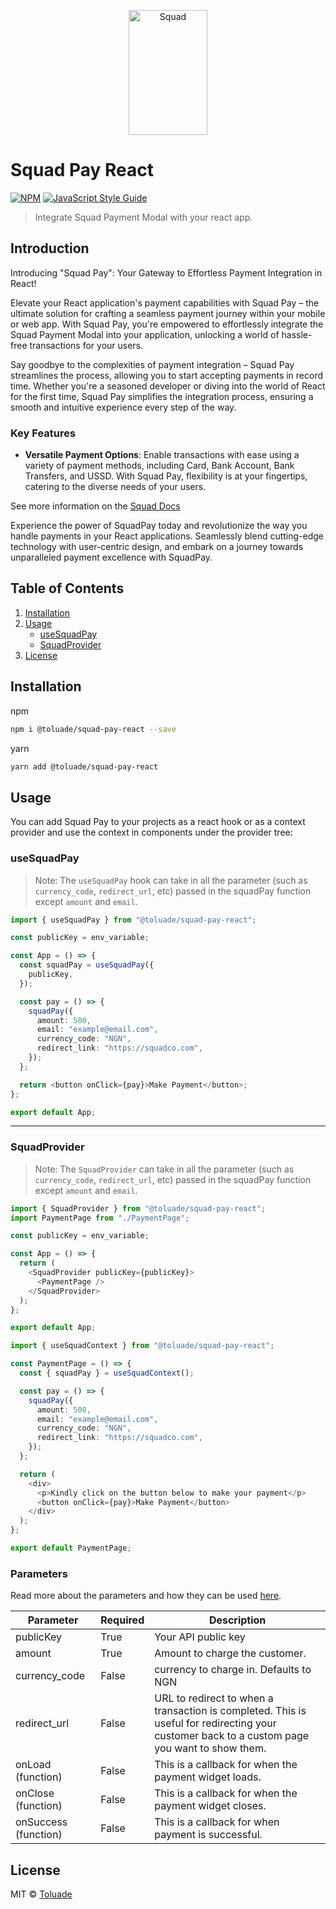 <p align="center">
    <img title="Squad" height="200" src="https://squadco.com/assets/squadbyhabari.svg" width="50%"/>
</p>

# Squad Pay React

[![NPM](https://img.shields.io/npm/v/@toluade/squad-pay-react.svg)](https://www.npmjs.com/package/@toluade/squad-pay-react) [![JavaScript Style Guide](https://img.shields.io/badge/code_style-standard-brightgreen.svg)](https://standardjs.com)

> Integrate Squad Payment Modal with your react app.

## Introduction

Introducing "Squad Pay": Your Gateway to Effortless Payment Integration in React!

Elevate your React application's payment capabilities with Squad Pay – the ultimate solution for crafting a seamless payment journey within your mobile or web app. With Squad Pay, you're empowered to effortlessly integrate the Squad Payment Modal into your application, unlocking a world of hassle-free transactions for your users.

Say goodbye to the complexities of payment integration – Squad Pay streamlines the process, allowing you to start accepting payments in record time. Whether you're a seasoned developer or diving into the world of React for the first time, Squad Pay simplifies the integration process, ensuring a smooth and intuitive experience every step of the way.

### Key Features

- **Versatile Payment Options**: Enable transactions with ease using a variety of payment methods, including Card, Bank Account, Bank Transfers, and USSD. With Squad Pay, flexibility is at your fingertips, catering to the diverse needs of your users.

See more information on the [Squad Docs](https://squadinc.gitbook.io/squad-api-documentation)

Experience the power of SquadPay today and revolutionize the way you handle payments in your React applications. Seamlessly blend cutting-edge technology with user-centric design, and embark on a journey towards unparalleled payment excellence with SquadPay.

## Table of Contents

1. [Installation](#installation)
2. [Usage](#usage)
   - [useSquadPay](#usesquadpay)
   - [SquadProvider](#squadprovider)
3. [License](#license)

## Installation

npm

```sh npm
npm i @toluade/squad-pay-react --save
```

yarn

```sh yarn
yarn add @toluade/squad-pay-react
```

## Usage

You can add Squad Pay to your projects as a react hook or as a context provider and use the context in components under the provider tree:

### useSquadPay

> Note: The `useSquadPay` hook can take in all the parameter (such as `currency_code`, `redirect_url`, etc) passed in the squadPay function except `amount` and `email`.

```ts
import { useSquadPay } from "@toluade/squad-pay-react";

const publicKey = env_variable;

const App = () => {
  const squadPay = useSquadPay({
    publicKey,
  });

  const pay = () => {
    squadPay({
      amount: 500,
      email: "example@email.com",
      currency_code: "NGN",
      redirect_link: "https://squadco.com",
    });
  };

  return <button onClick={pay}>Make Payment</button>;
};

export default App;
```

<hr />

### SquadProvider

> Note: The `SquadProvider` can take in all the parameter (such as `currency_code`, `redirect_url`, etc) passed in the squadPay function except `amount` and `email`.

```ts
import { SquadProvider } from "@toluade/squad-pay-react";
import PaymentPage from "./PaymentPage";

const publicKey = env_variable;

const App = () => {
  return (
    <SquadProvider publicKey={publicKey}>
      <PaymentPage />
    </SquadProvider>
  );
};

export default App;
```

```ts
import { useSquadContext } from "@toluade/squad-pay-react";

const PaymentPage = () => {
  const { squadPay } = useSquadContext();

  const pay = () => {
    squadPay({
      amount: 500,
      email: "example@email.com",
      currency_code: "NGN",
      redirect_link: "https://squadco.com",
    });
  };

  return (
    <div>
      <p>Kindly click on the button below to make your payment</p>
      <button onClick={pay}>Make Payment</button>
    </div>
  );
};

export default PaymentPage;
```

### Parameters

Read more about the parameters and how they can be used [here](https://squadinc.gitbook.io/squad-api-documentation/payments/accept-payments).

| Parameter            | Required | Description                                                                                                                                   |
| -------------------- | -------- | --------------------------------------------------------------------------------------------------------------------------------------------- |
| publicKey            | True     | Your API public key                                                                                                                           |
| amount               | True     | Amount to charge the customer.                                                                                                                |
| currency_code        | False    | currency to charge in. Defaults to NGN                                                                                                        |
| redirect_url         | False    | URL to redirect to when a transaction is completed. This is useful for redirecting your customer back to a custom page you want to show them. |
| onLoad (function)    | False    | This is a callback for when the payment widget loads.                                                                                         |
| onClose (function)   | False    | This is a callback for when the payment widget closes.                                                                                        |
| onSuccess (function) | False    | This is a callback for when payment is successful.                                                                                            |

## License

MIT © [Toluade](https://github.com/Toluade)
